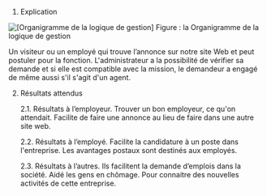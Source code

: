 

1.	Explication
   
![[Organigramme de la logique de gestion]](https://github.com/user-attachments/assets/a16a51ee-e570-4fc6-883c-0f9f617154d3)
  Figure : la Organigramme de la logique de gestion
   
  Un visiteur ou un employé qui trouve l’annonce sur notre site Web et peut postuler pour la fonction.
  L'administrateur a la possibilité de vérifier sa demande et si elle est compatible avec la mission, le demandeur a engagé de même aussi s'il s'agit d'un agent.

2.	Résultats attendus

    2.1.	Résultats à l’employeur.
    Trouver un bon employeur, ce qu'on attendait.
    Facilite de faire une annonce au lieu de faire dans une autre site web.
    
    2.2.	Résultats à l’employé.
    Facilite la candidature à un poste dans l'entreprise.
    Les avantages postaux sont destinés aux employés.
    	
    2.3.	Résultats à l’autres.
    Ils facilitent la demande d’emplois dans la société.
    Aidé les gens en chômage.
    Pour connaitre des nouvelles activités de cette entreprise.


